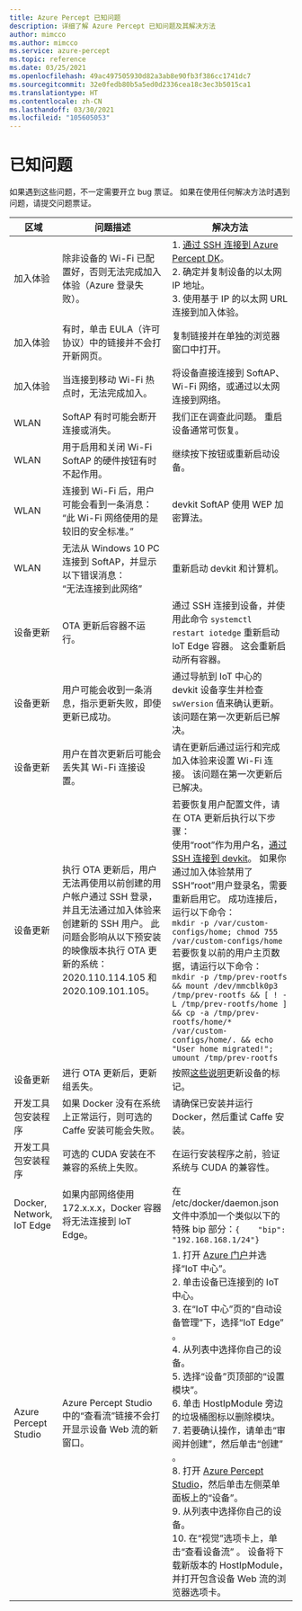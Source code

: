 ```yaml
---
title: Azure Percept 已知问题
description: 详细了解 Azure Percept 已知问题及其解决方法
author: mimcco
ms.author: mimcco
ms.service: azure-percept
ms.topic: reference
ms.date: 03/25/2021
ms.openlocfilehash: 49ac497505930d82a3ab8e90fb3f386cc1741dc7
ms.sourcegitcommit: 32e0fedb80b5a5ed0d2336cea18c3ec3b5015ca1
ms.translationtype: HT
ms.contentlocale: zh-CN
ms.lasthandoff: 03/30/2021
ms.locfileid: "105605053"
---
```

# <a name="known-issues"></a>已知问题

如果遇到这些问题，不一定需要开立 bug 票证。 如果在使用任何解决方法时遇到问题，请提交问题票证。

|区域|问题描述|解决方法|
|-------|---------|---------|
| 加入体验 | 除非设备的 Wi-Fi 已配置好，否则无法完成加入体验（Azure 登录失败）。 | 1. [通过 SSH 连接到 Azure Percept DK](./how-to-ssh-into-percept-dk.md)。 <br> 2. 确定并复制设备的以太网 IP 地址。 <br> 3. 使用基于 IP 的以太网 URL 连接到加入体验。 |
| 加入体验 | 有时，单击 EULA（许可协议）中的链接并不会打开新网页。 | 复制链接并在单独的浏览器窗口中打开。 |
| 加入体验 | 当连接到移动 Wi-Fi 热点时，无法完成加入。 | 将设备直接连接到 SoftAP、Wi-Fi 网络，或通过以太网连接到网络。 |
| WLAN | SoftAP 有时可能会断开连接或消失。 | 我们正在调查此问题。  重启设备通常可恢复。 |
| WLAN | 用于启用和关闭 Wi-Fi SoftAP 的硬件按钮有时不起作用。 | 继续按下按钮或重新启动设备。 |
| WLAN | 连接到 Wi-Fi 后，用户可能会看到一条消息： <br> “此 Wi-Fi 网络使用的是较旧的安全标准。” | devkit SoftAP 使用 WEP 加密算法。 |
| WLAN | 无法从 Windows 10 PC 连接到 SoftAP，并显示以下错误消息： <br> “无法连接到此网络” | 重新启动 devkit 和计算机。 |
| 设备更新 | OTA 更新后容器不运行。 | 通过 SSH 连接到设备，并使用此命令 `systemctl restart iotedge` 重新启动 IoT Edge 容器。 这会重新启动所有容器。 |
| 设备更新 | 用户可能会收到一条消息，指示更新失败，即使更新已成功。 | 通过导航到 IoT 中心的 devkit 设备孪生并检查 `swVersion` 值来确认更新。 该问题在第一次更新后已解决。 |
| 设备更新 | 用户在首次更新后可能会丢失其 Wi-Fi 连接设置。 | 请在更新后通过运行和完成加入体验来设置 Wi-Fi 连接。 该问题在第一次更新后已解决。 |
| 设备更新 | 执行 OTA 更新后，用户无法再使用以前创建的用户帐户通过 SSH 登录，并且无法通过加入体验来创建新的 SSH 用户。 此问题会影响从以下预安装的映像版本执行 OTA 更新的系统：2020.110.114.105 和 2020.109.101.105。 | 若要恢复用户配置文件，请在 OTA 更新后执行以下步骤： <br> 使用“root”作为用户名，[通过SSH 连接到 devkit](./how-to-ssh-into-percept-dk.md)。 如果你通过加入体验禁用了 SSH“root”用户登录名，需要重新启用它。 成功连接后，运行以下命令： <br> ```mkdir -p /var/custom-configs/home; chmod 755 /var/custom-configs/home``` <br> 若要恢复以前的用户主页数据，请运行以下命令： <br> ```mkdir -p /tmp/prev-rootfs && mount /dev/mmcblk0p3 /tmp/prev-rootfs && [ ! -L /tmp/prev-rootfs/home ] && cp -a /tmp/prev-rootfs/home/* /var/custom-configs/home/. && echo "User home migrated!"; umount /tmp/prev-rootfs``` |
| 设备更新 | 进行 OTA 更新后，更新组丢失。 | 按照[这些说明](./how-to-update-over-the-air.md#create-a-device-update-group)更新设备的标记。 |
| 开发工具包安装程序 | 如果 Docker 没有在系统上正常运行，则可选的 Caffe 安装可能会失败。 | 请确保已安装并运行 Docker，然后重试 Caffe 安装。 |
| 开发工具包安装程序 | 可选的 CUDA 安装在不兼容的系统上失败。 | 在运行安装程序之前，验证系统与 CUDA 的兼容性。 |
| Docker, Network, IoT Edge | 如果内部网络使用 172.x.x.x，Docker 容器将无法连接到 IoT Edge。 | 在 /etc/docker/daemon.json 文件中添加一个类似以下的特殊 bip 部分：`{    "bip": "192.168.168.1/24"}` |
|Azure Percept Studio | Azure Percept Studio 中的“查看流”链接不会打开显示设备 Web 流的新窗口。 | 1. 打开 [Azure 门户](https://portal.azure.com)并选择“IoT 中心”。 <br> 2. 单击设备已连接到的 IoT 中心。 <br> 3. 在“IoT 中心”页的“自动设备管理”下，选择“IoT Edge” 。 <br> 4. 从列表中选择你自己的设备。 <br> 5. 选择“设备”页顶部的“设置模块”。 <br> 6. 单击 HostIpModule 旁边的垃圾桶图标以删除模块。 <br> 7. 若要确认操作，请单击“审阅并创建”，然后单击“创建” 。 <br> 8. 打开 [Azure Percept Studio](https://go.microsoft.com/fwlink/?linkid=2135819)，然后单击左侧菜单面板上的“设备”。 <br> 9. 从列表中选择你自己的设备。 <br> 10. 在“视觉”选项卡上，单击“查看设备流” 。 设备将下载新版本的 HostIpModule，并打开包含设备 Web 流的浏览器选项卡。 |